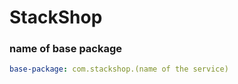 # StackShop



### name of base package       
```yaml
base-package: com.stackshop.(name of the service)
```

